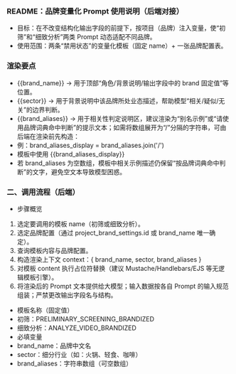 ### README：品牌变量化 Prompt 使用说明（后端对接）

* 目标：在不改变结构化输出字段的前提下，按项目（品牌）注入变量，使“初筛”和“细致分析”两类 Prompt 动态适配不同品牌。
* 使用范围：两条“禁用状态”的变量化模板（固定 name）+ 一张品牌配置表。

### 渲染要点

* {{brand_name}} → 用于顶部“角色/背景说明/输出字段中的 brand 固定值”等位置。
* {{sector}} → 用于背景说明中该品牌所处业态描述，帮助模型“相关/疑似/无关”的边界判断。
* {{brand_aliases}} → 用于相关性判定说明区，建议渲染为“别名示例”或“请使用品牌词典命中判断”的提示文本；如需将数组展开为“/”分隔的字符串，可由后端在渲染前先构造：
* 例：brand_aliases_display = brand_aliases.join('/')
* 模板中使用 {{brand_aliases_display}}
* 若 brand_aliases 为空数组，模板中相关示例描述仍保留“按品牌词典命中判断”的文字，避免空文本导致模型困惑。

### 二、调用流程（后端）

* 步骤概览

1) 选定要调用的模板 name（初筛或细致分析）。
2) 选定品牌配置（通过 project_brand_settings.id 或 brand_name 唯一确定）。
3) 查询模板内容与品牌配置。
4) 构造渲染上下文 context：{ brand_name, sector, brand_aliases }
5) 对模板 content 执行占位符替换（建议 Mustache/Handlebars/EJS 等无逻辑模板引擎）。
6) 将渲染后的 Prompt 文本提供给大模型；输入数据按各自 Prompt 的输入规范组装；严禁更改输出字段名与结构。

* 模板名称（固定值）
* 初筛：PRELIMINARY_SCREENING_BRANDIZED
* 细致分析：ANALYZE_VIDEO_BRANDIZED
* 必填变量
* brand_name：品牌中文名
* sector：细分行业（如：火锅、轻食、咖啡）
* brand_aliases：字符串数组（可空数组）
